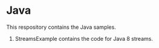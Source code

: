 # Java
This respository contains the Java samples.
1. StreamsExample contains the code for Java 8 streams.
